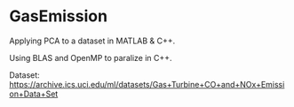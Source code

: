 # GasEmission
Applying PCA to a dataset in MATLAB & C++.

Using BLAS and OpenMP to paralize in C++.

Dataset: https://archive.ics.uci.edu/ml/datasets/Gas+Turbine+CO+and+NOx+Emission+Data+Set
